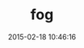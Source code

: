 ---
layout: post
title:  "fog"
repo:   "fog/fog"
date:   2015-02-18 10:46:16
gemurl: http://github.com/fog/fog
---
